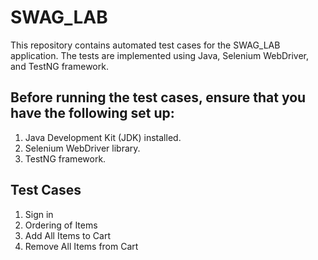 # SWAG_LAB
This repository contains automated test cases for the SWAG_LAB application. The tests are implemented using Java, Selenium WebDriver, and TestNG framework.

## Before running the test cases, ensure that you have the following set up:
1. Java Development Kit (JDK) installed.
2. Selenium WebDriver library.
3. TestNG framework.


## Test Cases
1. Sign in 
2. Ordering of Items 
3. Add All Items to Cart 
4. Remove All Items from Cart
